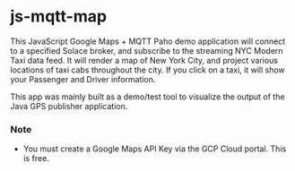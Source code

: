# js-mqtt-map

This JavaScript Google Maps + MQTT Paho demo application will connect to a specified Solace broker, and subscribe to the streaming NYC Modern Taxi data feed.  It will render a map of New York City, and project various locations of taxi cabs throughout the city.  If you click on a taxi, it will show your Passenger and Driver information.

This app was mainly built as a demo/test tool to visualize the output of the Java GPS publisher application.


### Note

- You must create a Google Maps API Key via the GCP Cloud portal. This is free.

